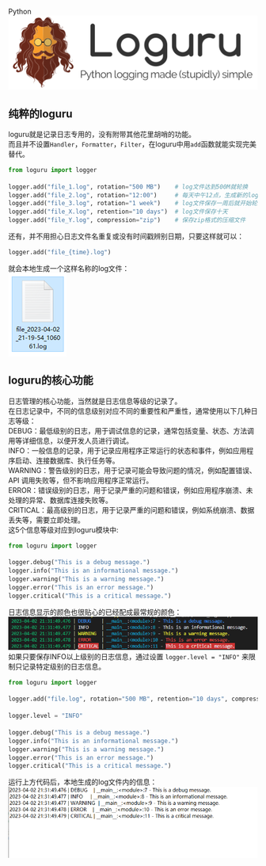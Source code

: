 Python<br />![](./img/1680483967926-1f2714f0-1328-466b-a3bb-3d4a5dd22269.png)
<a name="Ungpp"></a>
## 纯粹的loguru
loguru就是记录日志专用的，没有附带其他花里胡哨的功能。<br />而且并不设置`Handler`，`Formatter`，`Filter`，在loguru中用`add`函数就能实现完美替代。
```python
from loguru import logger

logger.add("file_1.log", rotation="500 MB")    # log文件达到500M就轮换
logger.add("file_2.log", rotation="12:00")     # 每天中午12点，生成新的log文件
logger.add("file_3.log", rotation="1 week")    # log文件保存一周后就开始轮换
logger.add("file_X.log", retention="10 days")  # log文件保存十天
logger.add("file_Y.log", compression="zip")    # 保存zip格式的压缩文件
```
还有，并不用担心日志文件名重复或没有时间戳辨别日期，只要这样就可以：
```python
logger.add("file_{time}.log")
```
就会本地生成一个这样名称的log文件：<br />![](./img/1680483968023-7c6b3bd6-529f-4fcf-84d3-aebe0e3ef342.png)
<a name="der4r"></a>
## loguru的核心功能
日志管理的核心功能，当然就是日志信息等级的记录了。<br />在日志记录中，不同的信息级别对应不同的重要性和严重性，通常使用以下几种日志等级：<br />DEBUG：最低级别的日志，用于调试信息的记录，通常包括变量、状态、方法调用等详细信息，以便开发人员进行调试。<br />INFO：一般信息的记录，用于记录应用程序正常运行的状态和事件，例如应用程序启动、连接数据库、执行任务等。<br />WARNING：警告级别的日志，用于记录可能会导致问题的情况，例如配置错误、API 调用失败等，但不影响应用程序正常运行。<br />ERROR：错误级别的日志，用于记录严重的问题和错误，例如应用程序崩溃、未处理的异常、数据库连接失败等。<br />CRITICAL：最高级别的日志，用于记录严重的问题和错误，例如系统崩溃、数据丢失等，需要立即处理。<br />这5个信息等级对应到loguru模块中:
```python
from loguru import logger

logger.debug("This is a debug message.")
logger.info("This is an informational message.")
logger.warning("This is a warning message.")
logger.error("This is an error message.")
logger.critical("This is a critical message.")
```
日志信息显示的颜色也很贴心的已经配成最常规的颜色：<br />![](./img/1680483967984-c801bb8d-a626-49ff-9768-2a306799da59.png)<br />如果只要保存INFO以上级别的日志信息，通过设置 `logger.level = "INFO"` 来限制只记录特定级别的日志信息。
```python
from loguru import logger

logger.add("file.log", rotation="500 MB", retention="10 days", compression="zip")

logger.level = "INFO"

logger.debug("This is a debug message.")
logger.info("This is an informational message.")
logger.warning("This is a warning message.")
logger.error("This is an error message.")
logger.critical("This is a critical message.")
```
运行上方代码后，本地生成的log文件内的信息：<br />![](./img/1680483967951-74961ac4-2f7e-4517-ae84-032438e9c641.png)
